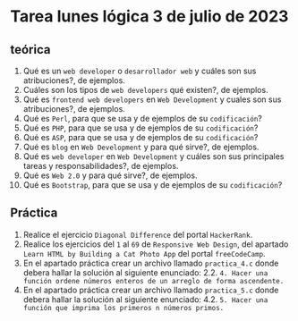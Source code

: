 # Tarea lunes lógica 3 de julio de 2023

## teórica

1. Qué es un `web developer` o `desarrollador web` y cuáles son sus atribuciones?, de ejemplos.
2. Cuáles son los tipos de `web developers` qué existen?, de ejemplos.
3. Qué es `frontend web developers` en `Web Development` y cuales son sus atribuciones?, de ejemplos.
4. Qué es `Perl`, para que se usa y de ejemplos de su `codificación`?
5. Qué es `PHP`, para que se usa y de ejemplos de su `codificación`?
6. Qué es `ASP`, para que se usa y de ejemplos de su `codificación`?
7. Qué es `blog` en `Web Development` y para qué sirve?, de ejemplos.
8. Qué es `web developer` en `Web Development` y cuáles son sus principales tareas y responsabilidades?, de ejemplos.
9. Qué es `Web 2.0` y para qué sirve?, de ejemplos.
10. Qué es `Bootstrap`, para que se usa y de ejemplos de su `codificación`?

## Práctica

1. Realice el ejercicio `Diagonal Difference` del portal `HackerRank`.
2. Realice los ejercicios del `1` al `69` de `Responsive Web Design`, del apartado `Learn HTML by Building a Cat Photo App` del portal `freeCodeCamp`.
3. En el apartado práctica crear un archivo llamado `practica_4.c` donde debera hallar la solución al siguiente enunciado:
  2.2. `4. Hacer una función ordene números enteros de un arreglo de forma ascendente.`
4. En el apartado práctica crear un archivo llamado `practica_5.c` donde debera hallar la solución al siguiente enunciado:
  4.2. `5. Hacer una función que imprima los primeros n números primos.`

